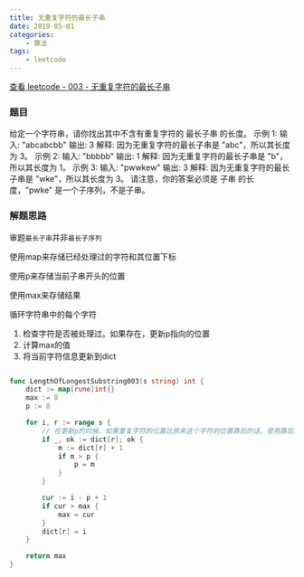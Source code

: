 ```yaml
---
title: 无重复字符的最长子串
date: 2019-05-01
categories:
    - 算法
tags:
    - leetcode
---
```


[查看 leetcode - 003 - 无重复字符的最长子串](https://leetcode.com/problems/longest-substring-without-repeating-characters/ "leetcode - 003 - 无重复字符的最长子串")

### 题目

给定一个字符串，请你找出其中不含有重复字符的 最长子串 的长度。
示例 1:
输入: "abcabcbb"
输出: 3
解释: 因为无重复字符的最长子串是 "abc"，所以其长度为 3。
示例 2:
输入: "bbbbb"
输出: 1
解释: 因为无重复字符的最长子串是 "b"，所以其长度为 1。
示例 3:
输入: "pwwkew"
输出: 3
解释: 因为无重复字符的最长子串是 "wke"，所以其长度为 3。
请注意，你的答案必须是 子串 的长度，"pwke" 是一个子序列，不是子串。

<!-- more -->

### 解题思路

审题`最长子串`并非`最长子序列`

使用map来存储已经处理过的字符和其位置下标

使用p来存储当前子串开头的位置

使用max来存储结果

循环字符串中的每个字符

1. 检查字符是否被处理过。如果存在，更新p指向的位置
2. 计算max的值
3. 将当前字符信息更新到dict

``` go

func LengthOfLongestSubstring003(s string) int {
    dict := map[rune]int{}
    max := 0
    p := 0

    for i, r := range s {
        // 在更新p的时候，如果重复字符的位置比原来这个字符的位置靠后的话，使用靠后的字符
        if _, ok := dict[r]; ok {
            m := dict[r] + 1
            if m > p {
                p = m
            }
        }

        cur := i - p + 1
        if cur > max {
            max = cur
        }
        dict[r] = i
    }

    return max
}

```
